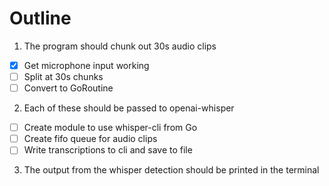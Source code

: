 # Outline

1. The program should chunk out 30s audio clips
  - [X] Get microphone input working
  - [ ] Split at 30s chunks
  - [ ] Convert to GoRoutine
2. Each of these should be passed to openai-whisper
  - [ ] Create module to use whisper-cli from Go
  - [ ] Create fifo queue for audio clips
  - [ ] Write transcriptions to cli and save to file
3. The output from the whisper detection should be printed in the terminal
